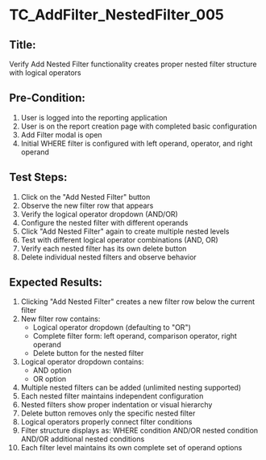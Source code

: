 # TC_AddFilter_NestedFilter_005

## Title:
Verify Add Nested Filter functionality creates proper nested filter structure with logical operators

## Pre-Condition:
1. User is logged into the reporting application
2. User is on the report creation page with completed basic configuration
3. Add Filter modal is open
4. Initial WHERE filter is configured with left operand, operator, and right operand

## Test Steps:
1. Click on the "Add Nested Filter" button
2. Observe the new filter row that appears
3. Verify the logical operator dropdown (AND/OR)
4. Configure the nested filter with different operands
5. Click "Add Nested Filter" again to create multiple nested levels
6. Test with different logical operator combinations (AND, OR)
7. Verify each nested filter has its own delete button
8. Delete individual nested filters and observe behavior

## Expected Results:
1. Clicking "Add Nested Filter" creates a new filter row below the current filter
2. New filter row contains:
   - Logical operator dropdown (defaulting to "OR")
   - Complete filter form: left operand, comparison operator, right operand
   - Delete button for the nested filter
3. Logical operator dropdown contains:
   - AND option
   - OR option
4. Multiple nested filters can be added (unlimited nesting supported)
5. Each nested filter maintains independent configuration
6. Nested filters show proper indentation or visual hierarchy
7. Delete button removes only the specific nested filter
8. Logical operators properly connect filter conditions
9. Filter structure displays as: WHERE condition AND/OR nested condition AND/OR additional nested conditions
10. Each filter level maintains its own complete set of operand options